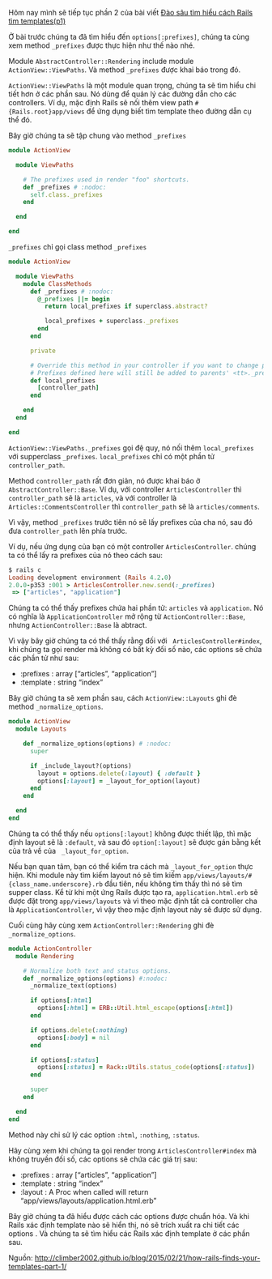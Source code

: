 Hôm nay mình sẽ tiếp tục phần 2 của bài viết [Đào sâu tìm hiểu cách Rails tìm templates(p1)](https://viblo.asia/p/dao-sau-tim-hieu-cach-rails-tim-templatesp1-Eb85oyEkZ2G)

Ở bài trước chúng ta đã tìm hiểu đến `options[:prefixes]`, chúng ta cùng xem method `_prefixes` được thực hiện như thế nào nhé. 

Module `AbstractController::Rendering` include module `ActionView::ViewPaths`. Và method `_prefixes` được khai báo trong đó. 

`ActionView::ViewPaths` là một module quan trọng, chúng ta sẽ tìm hiểu chi tiết hơn ở các phần sau. Nó dùng để quản lý các đường dẫn cho các controllers. Ví dụ, mặc định Rails sẽ nối thêm view path `#{Rails.root}app/views` để ứng dụng biết tìm template theo đường dẫn cụ thể đó.

Bây giờ chúng ta sẽ tập chung vào method `_prefixes`

``` ruby
module ActionView

  module ViewPaths

    # The prefixes used in render "foo" shortcuts.
    def _prefixes # :nodoc:
      self.class._prefixes
    end

  end

end
```

`_prefixes` chỉ gọi class method `_prefixes`

```ruby
module ActionView

  module ViewPaths
    module ClassMethods
      def _prefixes # :nodoc:
        @_prefixes ||= begin
          return local_prefixes if superclass.abstract?

          local_prefixes + superclass._prefixes
        end
      end

      private

      # Override this method in your controller if you want to change paths prefixes for finding views.
      # Prefixes defined here will still be added to parents' <tt>._prefixes</tt>.
      def local_prefixes
        [controller_path]
      end

    end
  end

end
```

`ActionView::ViewPaths._prefixes` gọi đệ quy, nó nối thêm `local_prefixes` với supperclass `_prefixes`. `local_prefixes` chỉ có một phần tử `controller_path`.

Method `controller_path` rất đơn giản, nó được khai báo ở `AbstractController::Base`. Ví dụ, với controller `ArticlesController` thì `controller_path` sẽ là `articles`, và với controller là `Articles::CommentsController` thì `controller_path` sẽ là `articles/comments`.

Vì vậy, method `_prefixes` trước tiên nó sẽ lấy prefixes của cha nó, sau đó đưa `controller_path` lên phía trước.

Ví dụ, nếu ứng dụng của bạn có một controller `ArticlesController`. chúng ta có thể lấy ra prefixes của nó theo cách sau:

```ruby
$ rails c
Loading development environment (Rails 4.2.0)
2.0.0-p353 :001 > ArticlesController.new.send(:_prefixes)
 => ["articles", "application"]
```

Chúng ta có thể thấy prefixes chứa hai phần tử: `articles` và `application`. Nó có nghĩa là `ApplicationController` mở rộng từ `ActionController::Base`, nhưng `ActionController::Base` là abtract.

Vì vậy bây giờ chúng ta có thể thấy rằng đối với ` ArticlesController#index`, khi chúng ta gọi render mà không có bất kỳ đối số nào, các options sẽ chứa các phần tử như sau:

* :prefixes : array [“articles”, “application”]
* :template : string “index”

Bây giờ chúng ta sẽ xem phần sau, cách `ActionView::Layouts` ghi đè method `_normalize_options`. 

```ruby
module ActionView
  module Layouts

    def _normalize_options(options) # :nodoc:
      super

      if _include_layout?(options)
        layout = options.delete(:layout) { :default }
        options[:layout] = _layout_for_option(layout)
      end
    end

  end
end
```

Chúng ta có thể thấy nếu `options[:layout]` không được thiết lập, thì mặc định layout sẽ là `:default`, và sau đó `option[:layout]` sẽ được gán bằng kết của trả về của ` _layout_for_option`.

Nếu bạn quan tâm, bạn có thể kiểm tra cách mà `_layout_for_option` thực hiện. Khi module này tìm kiếm layout nó sẽ tìm kiếm `app/views/layouts/#{class_name.underscore}.rb` đầu tiên, nếu không tìm thấy thì nó sẽ tìm supper class. Kể từ khi một ứng Rails được tạo ra, `application.html.erb` sẽ được đặt trong `app/views/layouts` và vì theo mặc định tất cả controller cha là `ApplicationController`, vì vậy theo mặc định layout này sẽ được sử dụng.

Cuối cùng hãy cùng xem `ActionController::Rendering` ghi đè `_normalize_options`.

```ruby
module ActionController
  module Rendering

    # Normalize both text and status options.
    def _normalize_options(options) #:nodoc:
      _normalize_text(options)

      if options[:html]
        options[:html] = ERB::Util.html_escape(options[:html])
      end

      if options.delete(:nothing)
        options[:body] = nil
      end

      if options[:status]
        options[:status] = Rack::Utils.status_code(options[:status])
      end

      super
    end

  end
end
```

Method này chỉ sử lý các option `:html`, `:nothing`, `:status`.

Hãy cùng xem khi chúng ta gọi render trong `ArticlesController#index` mà không truyền đối số, các options sẽ chứa các giá trị sau:

* :prefixes : array [“articles”, “application”]
* :template : string “index”
* :layout : A Proc when called will return “app/views/layouts/application.html.erb”

Bây giờ chúng ta đã hiểu được cách các options được chuẩn hóa. Và khi Rails xác định template nào sẽ hiển thị, nó sẽ trích xuất ra chi tiết các options . Và chúng ta sẽ tìm hiểu các Rails xác định template ở các phần sau.

Nguồn: http://climber2002.github.io/blog/2015/02/21/how-rails-finds-your-templates-part-1/